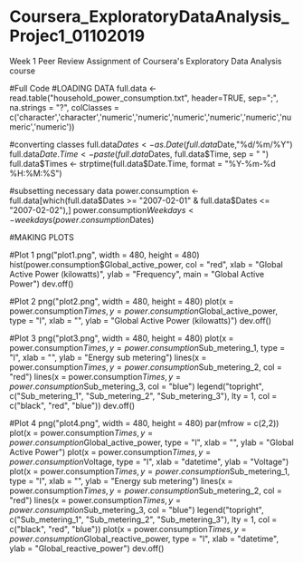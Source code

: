 # Coursera_ExploratoryDataAnalysis_Projec1_01102019
Week 1 Peer Review Assignment of Coursera's Exploratory Data Analysis course

#Full Code
#LOADING DATA
full.data <- read.table("household_power_consumption.txt", header=TRUE, sep=";", na.strings = "?", colClasses = c('character','character','numeric','numeric','numeric','numeric','numeric','numeric','numeric'))

#converting classes
full.data$Dates <- as.Date(full.data$Date,"%d/%m/%Y")
full.data$Date.Time <- paste(full.data$Dates, full.data$Time, sep = " ")
full.data$Times <- strptime(full.data$Date.Time, format = "%Y-%m-%d %H:%M:%S")

#subsetting necessary data
power.consumption <- full.data[which(full.data$Dates >= "2007-02-01" & full.data$Dates <= "2007-02-02"),]
power.consumption$Weekdays <- weekdays(power.consumption$Dates)


#MAKING PLOTS

#Plot 1
png("plot1.png", width = 480, height = 480)
hist(power.consumption$Global_active_power, col = "red", xlab = "Global Active Power (kilowatts)", ylab = "Frequency", main = "Global Active Power")
dev.off()

#Plot 2
png("plot2.png", width = 480, height = 480)
plot(x = power.consumption$Times, y = power.consumption$Global_active_power, type = "l", xlab = "", ylab = "Global Active Power (kilowatts)")
dev.off()

#Plot 3
png("plot3.png", width = 480, height = 480)
plot(x = power.consumption$Times, y = power.consumption$Sub_metering_1, type = "l", xlab = "", ylab = "Energy sub metering")
lines(x = power.consumption$Times, y = power.consumption$Sub_metering_2, col = "red")
lines(x = power.consumption$Times, y = power.consumption$Sub_metering_3, col = "blue")
legend("topright", c("Sub_metering_1", "Sub_metering_2", "Sub_metering_3"), lty = 1, col = c("black", "red", "blue"))
dev.off()

#Plot 4
png("plot4.png", width = 480, height = 480)
par(mfrow = c(2,2))
plot(x = power.consumption$Times, y = power.consumption$Global_active_power, type = "l", xlab = "", ylab = "Global Active Power")
plot(x = power.consumption$Times, y = power.consumption$Voltage, type = "l", xlab = "datetime", ylab = "Voltage")
plot(x = power.consumption$Times, y = power.consumption$Sub_metering_1, type = "l", xlab = "", ylab = "Energy sub metering")
lines(x = power.consumption$Times, y = power.consumption$Sub_metering_2, col = "red")
lines(x = power.consumption$Times, y = power.consumption$Sub_metering_3, col = "blue")
legend("topright", c("Sub_metering_1", "Sub_metering_2", "Sub_metering_3"), lty = 1, col = c("black", "red", "blue"))
plot(x = power.consumption$Times, y = power.consumption$Global_reactive_power, type = "l", xlab = "datetime", ylab = "Global_reactive_power")
dev.off()
